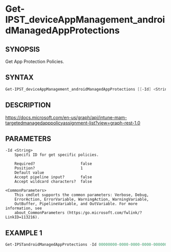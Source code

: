 ﻿# Get-IPST_deviceAppManagement_androidManagedAppProtections

## SYNOPSIS 
Get App Protection Policies.

## SYNTAX
```Powershell
Get-IPST_deviceAppManagement_androidManagedAppProtections [[-Id] <String>] [<CommonParameters>]
```
## DESCRIPTION
https://docs.microsoft.com/en-us/graph/api/intune-mam-targetedmanagedapppolicyassignment-list?view=graph-rest-1.0
## PARAMETERS

    -Id <String>
        Specifi ID for get specific policies.
        
        Required?                    false
        Position?                    1
        Default value                
        Accept pipeline input?       false
        Accept wildcard characters?  false
        
    <CommonParameters>
        This cmdlet supports the common parameters: Verbose, Debug,
        ErrorAction, ErrorVariable, WarningAction, WarningVariable,
        OutBuffer, PipelineVariable, and OutVariable. For more information, see 
        about_CommonParameters (https:/go.microsoft.com/fwlink/?LinkID=113216). 
    




## EXAMPLE 1
```Powershell
Get-IPSTandroidManagedAppProtections -Id 00000000-0000-0000-0000-000000000000
```

